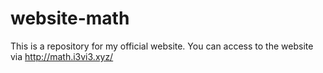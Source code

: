 # website-math

This is a repository for my official website.
You can access to the website via http://math.i3vi3.xyz/
